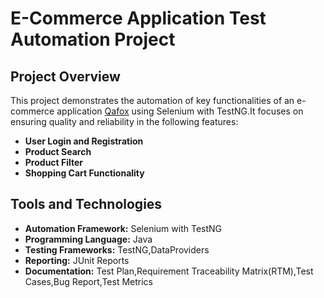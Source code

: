 # E-Commerce Application Test Automation Project

## Project Overview

This project demonstrates the automation of key functionalities of an e-commerce application [Qafox](https://www.tutorialsninja.com) using Selenium with TestNG.It focuses on ensuring quality and reliability in the following features:
- **User Login and Registration**
- **Product Search**
- **Product Filter**
- **Shopping Cart Functionality**

## Tools and Technologies
- **Automation Framework:** Selenium with TestNG
- **Programming Language:** Java
- **Testing Frameworks:** TestNG,DataProviders
- **Reporting:** JUnit Reports
- **Documentation:** Test Plan,Requirement Traceability Matrix(RTM),Test Cases,Bug Report,Test Metrics
